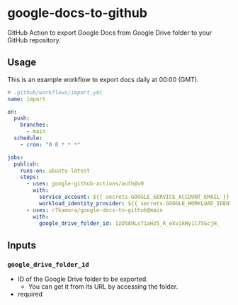 # google-docs-to-github

GitHub Action to export Google Docs from Google Drive folder to your GitHub repository.

## Usage

This is an example workflow to export docs daily at 00:00 (GMT).

```yaml
# .github/workflows/import.yml
name: import

on:
  push:
    branches:
      - main
  schedule:
    - cron: "0 0 * * *"

jobs:
  publish:
    runs-on: ubuntu-latest
    steps:
      - uses: google-github-actions/auth@v0
        with:
          service_account: ${{ secrets.GOOGLE_SERVICE_ACCOUNT_EMAIL }}
          workload_identity_provider: ${{ secrets.GOOGLE_WORKLOAD_IDENTITY_PROVIDER }}
      - uses: r7kamura/google-docs-to-github@main
        with:
          google_drive_folder_id: 1zD5A9LcT1aHz5_R_eXvikWy1l7SGcjH_
```

## Inputs

### `google_drive_folder_id`

- ID of the Google Drive folder to be exported.
  - You can get it from its URL by accessing the folder.
- required
